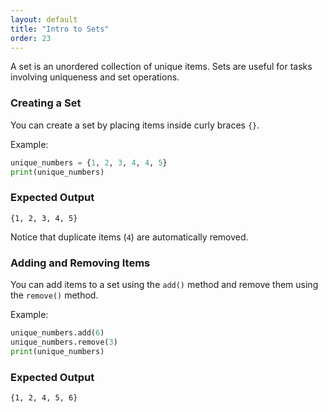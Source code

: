 ```yaml
---
layout: default
title: "Intro to Sets"
order: 23
---
```


A set is an unordered collection of unique items. Sets are useful for tasks involving uniqueness and set operations.

### Creating a Set

You can create a set by placing items inside curly braces `{}`.

Example:

```python
unique_numbers = {1, 2, 3, 4, 4, 5}
print(unique_numbers)
```

### Expected Output

```plaintext
{1, 2, 3, 4, 5}
```

Notice that duplicate items (`4`) are automatically removed.

### Adding and Removing Items

You can add items to a set using the `add()` method and remove them using the `remove()` method.

Example:

```python
unique_numbers.add(6)
unique_numbers.remove(3)
print(unique_numbers)
```

### Expected Output

```plaintext
{1, 2, 4, 5, 6}
```